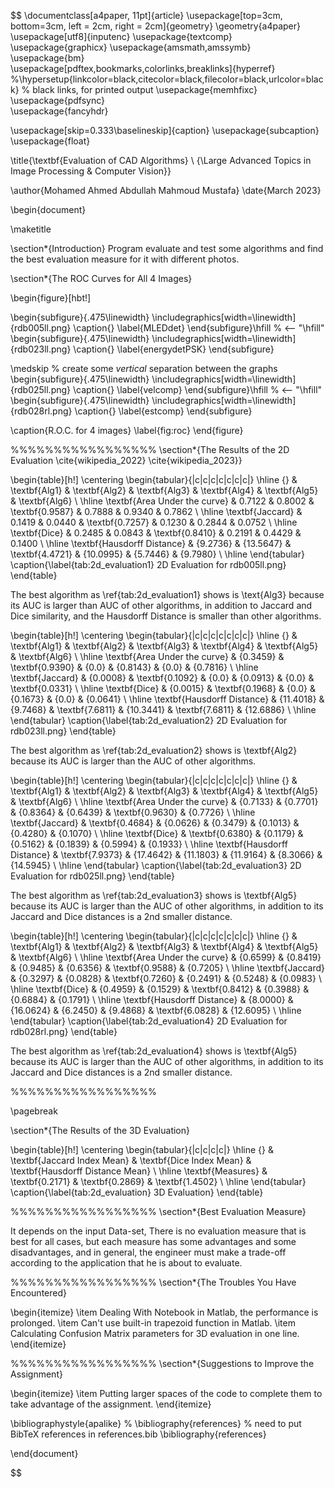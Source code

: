 $$ 
\documentclass[a4paper, 11pt]{article}
\usepackage[top=3cm, bottom=3cm, left = 2cm, right = 2cm]{geometry} 
\geometry{a4paper} 
\usepackage[utf8]{inputenc}
\usepackage{textcomp}
\usepackage{graphicx} 
\usepackage{amsmath,amssymb}  
\usepackage{bm}  
\usepackage[pdftex,bookmarks,colorlinks,breaklinks]{hyperref}  
%\hypersetup{linkcolor=black,citecolor=black,filecolor=black,urlcolor=black} % black links, for printed output
\usepackage{memhfixc} 
\usepackage{pdfsync}  
\usepackage{fancyhdr}

\usepackage[skip=0.333\baselineskip]{caption}
\usepackage{subcaption}
\usepackage{float}


\title{\textbf{Evaluation of CAD Algorithms} \\
{\Large Advanced Topics in Image Processing & Computer Vision}}

\author{Mohamed Ahmed Abdullah Mahmoud Mustafa}
\date{March 2023}

\begin{document}

\maketitle

\section*{Introduction}
Program evaluate and test some algorithms and find the best evaluation measure for it with different photos.

\section*{The ROC Curves for All 4 Images}

\begin{figure}[hbt!]

\begin{subfigure}{.475\linewidth}
  \includegraphics[width=\linewidth]{rdb005ll.png}
  \caption{}
  \label{MLEDdet}
\end{subfigure}\hfill % <-- "\hfill"
\begin{subfigure}{.475\linewidth}
  \includegraphics[width=\linewidth]{rdb023ll.png}
  \caption{}
  \label{energydetPSK}
\end{subfigure}

\medskip % create some *vertical* separation between the graphs
\begin{subfigure}{.475\linewidth}
  \includegraphics[width=\linewidth]{rdb025ll.png}
  \caption{}
  \label{velcomp}
\end{subfigure}\hfill % <-- "\hfill"
\begin{subfigure}{.475\linewidth}
  \includegraphics[width=\linewidth]{rdb028rl.png}
  \caption{}
  \label{estcomp}
\end{subfigure}

\caption{R.O.C. for 4 images}
\label{fig:roc}
\end{figure}


%%%%%%%%%%%%%%%%%
\section*{The Results of the 2D Evaluation \cite{wikipedia_2022} \cite{wikipedia_2023}} 

\begin{table}[h!]
\centering
\begin{tabular}{|c|c|c|c|c|c|c|}
\hline
{} & \textbf{Alg1} & \textbf{Alg2} & \textbf{Alg3} & \textbf{Alg4} & \textbf{Alg5} & \textbf{Alg6} \\
\hline
\textbf{Area Under the curve} & 0.7122 & 0.8002 & \textbf{0.9587} & 0.7888 & 0.9340 & 0.7862 \\
\hline
\textbf{Jaccard} & 0.1419 & 0.0440 & \textbf{0.7257} & 0.1230 & 0.2844 & 0.0752 \\
\hline
\textbf{Dice} & 0.2485 & 0.0843 & \textbf{0.8410} & 0.2191 & 0.4429 & 0.1400 \\
\hline
\textbf{Hausdorff Distance} & {9.2736} & {13.5647} & \textbf{4.4721} & {10.0995} & {5.7446} & {9.7980} \\
\hline
\end{tabular}
\caption{\label{tab:2d_evaluation1} 2D Evaluation for rdb005ll.png}
\end{table}

The best algorithm as \ref{tab:2d_evaluation1} shows is \text{Alg3} because its AUC is larger than AUC of other algorithms, in addition to Jaccard and Dice similarity, and the Hausdorff Distance is smaller than other algorithms.

\begin{table}[h!]
\centering
\begin{tabular}{|c|c|c|c|c|c|c|}
\hline
{} & \textbf{Alg1} & \textbf{Alg2} & \textbf{Alg3} & \textbf{Alg4} & \textbf{Alg5} & \textbf{Alg6} \\
\hline
\textbf{Area Under the curve} & {0.3459} & \textbf{0.9390} & {0.0} & {0.8143} & {0.0} & {0.7816} \\
\hline
\textbf{Jaccard} & {0.0008} & \textbf{0.1092} & {0.0} & {0.0913} & {0.0} & \textbf{0.0331} \\
\hline
\textbf{Dice} & {0.0015} & \textbf{0.1968} & {0.0} & {0.1673} & {0.0} & {0.0641} \\
\hline
\textbf{Hausdorff Distance} & {11.4018} & {9.7468} & \textbf{7.6811} & {10.3441} & \textbf{7.6811} & {12.6886} \\
\hline
\end{tabular}
\caption{\label{tab:2d_evaluation2} 2D Evaluation for rdb023ll.png}
\end{table}

The best algorithm as \ref{tab:2d_evaluation2} shows is \textbf{Alg2} because its AUC is larger than the AUC of other algorithms.

\begin{table}[h!]
\centering
\begin{tabular}{|c|c|c|c|c|c|c|}
\hline
{} & \textbf{Alg1} & \textbf{Alg2} & \textbf{Alg3} & \textbf{Alg4} & \textbf{Alg5} & \textbf{Alg6} \\
\hline
\textbf{Area Under the curve} & {0.7133} & {0.7701} & {0.8364} & {0.6439} & \textbf{0.9630} & {0.7726} \\
\hline
\textbf{Jaccard} & \textbf{0.4684} & {0.0626} & {0.3479} & {0.1013} & {0.4280} & {0.1070} \\
\hline
\textbf{Dice} & \textbf{0.6380} & {0.1179} & {0.5162} & {0.1839} & {0.5994} & {0.1933} \\
\hline
\textbf{Hausdorff Distance} & \textbf{7.9373} & {17.4642} & {11.1803} & {11.9164} & {8.3066} & {14.5945} \\
\hline
\end{tabular}
\caption{\label{tab:2d_evaluation3} 2D Evaluation for rdb025ll.png} 
\end{table}

The best algorithm as \ref{tab:2d_evaluation3} shows is \textbf{Alg5} because its AUC is larger than the AUC of other algorithms, in addition to its Jaccard and Dice distances is a 2nd smaller distance.
 

\begin{table}[h!]
\centering
\begin{tabular}{|c|c|c|c|c|c|c|}
\hline
{} & \textbf{Alg1} & \textbf{Alg2} & \textbf{Alg3} & \textbf{Alg4} & \textbf{Alg5} & \textbf{Alg6} \\
\hline
\textbf{Area Under the curve} & {0.6599} & {0.8419} & {0.9485} & {0.6356} & \textbf{0.9588} & {0.7205} \\
\hline
\textbf{Jaccard} & {0.3297} & {0.0828} & \textbf{0.7260} & {0.2491} & {0.5248} & {0.0983} \\
\hline
\textbf{Dice} & {0.4959} & {0.1529} & \textbf{0.8412} & {0.3988} & {0.6884} & {0.1791} \\
\hline
\textbf{Hausdorff Distance} & {8.0000} & {16.0624} & {6.2450} & {9.4868} & \textbf{6.0828} & {12.6095} \\
\hline
\end{tabular}
\caption{\label{tab:2d_evaluation4} 2D Evaluation for rdb028rl.png}
\end{table}

The best algorithm as \ref{tab:2d_evaluation4} shows is \textbf{Alg5} because its AUC is larger than the AUC of other algorithms, in addition to its Jaccard and Dice distances is a 2nd smaller distance.

%%%%%%%%%%%%%%%%%

\pagebreak

\section*{The Results of the 3D Evaluation}

\begin{table}[h!]
\centering
\begin{tabular}{|c|c|c|c|}
\hline
{} & \textbf{Jaccard Index Mean} & \textbf{Dice Index Mean} & \textbf{Hausdorff Distance Mean} \\
\hline
\textbf{Measures} & \textbf{0.2171} & \textbf{0.2869} & \textbf{1.4502} \\
\hline
\end{tabular}
\caption{\label{tab:2d_evaluation} 3D Evaluation}
\end{table}

%%%%%%%%%%%%%%%%%
\section*{Best Evaluation Measure}

 It depends on the input Data-set, There is no evaluation measure that is best for all cases, but each measure has some advantages and some disadvantages, and in general, the engineer must make a trade-off according to the application that he is about to evaluate.

%%%%%%%%%%%%%%%%%
\section*{The Troubles You Have Encountered}

\begin{itemize}
    \item Dealing With Notebook in Matlab, the performance is prolonged.
    \item Can't use built-in trapezoid function in Matlab.
    \item Calculating Confusion Matrix parameters for 3D evaluation in one line.
\end{itemize}

%%%%%%%%%%%%%%%%%
\section*{Suggestions to Improve the Assignment}

\begin{itemize}
    \item Putting larger spaces of the code to complete them to take advantage of the assignment.
\end{itemize}

\bibliographystyle{apalike}
% \bibliography{references}  % need to put BibTeX references in references.bib 
\bibliography{references}

\end{document}

$$
